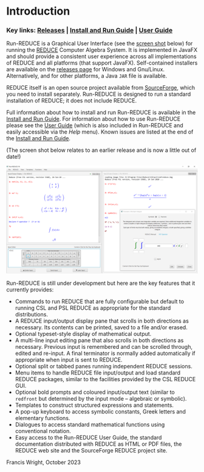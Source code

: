 # Introduction

### Key links: [Releases](https://github.com/fjwright/Run-REDUCE/releases) | [Install and Run Guide](InstallAndRun.md) | [User Guide](UserGuide.html)

Run-REDUCE is a Graphical User Interface (see the [screen
shot](#ScreenShot) below) for running the
[REDUCE](https://reduce-algebra.sourceforge.io/) Computer Algebra
System.  It is implemented in JavaFX and should provide a consistent
user experience across all implementations of REDUCE and all platforms
(that support JavaFX).  Self-contained installers are available on the
[releases page](https://github.com/fjwright/Run-REDUCE/releases) for
Windows and Gnu/Linux.  Alternatively, and for other platforms, a Java
`JAR` file is available.

REDUCE itself is an open source project available from
[SourceForge](https://sourceforge.net/projects/reduce-algebra/), which
you need to install separately.  Run-REDUCE is designed to run a
standard installation of REDUCE; it does not include REDUCE.

Full information about how to install and run Run-REDUCE is available
in the [Install and Run Guide](InstallAndRun.md).  For information
about how to use Run-REDUCE please see the [User
Guide](UserGuide.html) (which is also included in Run-REDUCE and
easily accessible via the _Help_ menu).  Known issues are listed at
the end of the [Install and Run Guide](InstallAndRun.md).

<a id="ScreenShot"></a>(The screen shot below relates to an earlier
release and is now a little out of date!)

![Run-REDUCE screen shot](Run-REDUCE.png "Run-REDUCE screen shot")

Run-REDUCE is still under development but here are the key features
that it currently provides:

* Commands to run REDUCE that are fully configurable but default to
  running CSL and PSL REDUCE as appropriate for the standard
  distributions.
* A REDUCE input/output display pane that scrolls in both directions
  as necessary.  Its contents can be printed, saved to a file and/or
  erased.
* Optional typeset-style display of mathematical output.
* A multi-line input editing pane that also scrolls in both directions
  as necessary.  Previous input is remembered and can be scrolled
  through, edited and re-input.  A final terminator is normally added
  automatically if appropriate when input is sent to REDUCE.
* Optional split or tabbed panes running independent REDUCE sessions.
* Menu items to handle REDUCE file input/output and load standard
  REDUCE packages, similar to the facilities provided by the CSL
  REDUCE GUI.
* Optional bold prompts and coloured input/output text (similar to
  `redfront` but determined by the input mode &ndash; algebraic or
  symbolic).
* Templates to construct structured expressions and statements.
* A pop-up keyboard to access symbolic constants, Greek letters and
  elementary functions.
* Dialogues to access standard mathematical functions using
  conventional notation.
* Easy access to the Run-REDUCE User Guide, the standard documentation
  distributed with REDUCE as HTML or PDF files, the REDUCE web site
  and the SourceForge REDUCE project site.

Francis Wright, October 2023
